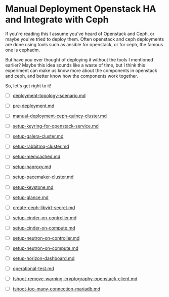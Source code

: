 # Manual Deployment Openstack HA and Integrate with Ceph

If you're reading this I assume you've heard of Openstack and Ceph, or maybe you've tried to deploy them. Often openstack and ceph deployments are done using tools such as ansible for openstack, or for ceph, the famous one is cephadm.

But have you ever thought of deploying it without the tools I mentioned earlier? Maybe this idea sounds like a waste of time, but I think this experiment can make us know more about the components in openstack and ceph, and better know how the components work together.

So, let's get right to it!

* [ ] [deployment-topology-scenario.md](deployment-topology-scenario.md "mention")
* [ ] [pre-deployment.md](pre-deployment.md "mention")
* [ ] [manual-deployment-ceph-quincy-cluster.md](manual-deployment-ceph-quincy-cluster.md "mention")
* [ ] [setup-keyring-for-openstack-service.md](setup-keyring-for-openstack-service.md "mention")
* [ ] [setup-galera-cluster.md](setup-galera-cluster.md "mention")
* [ ] [setup-rabbitmq-cluster.md](setup-rabbitmq-cluster.md "mention")
* [ ] [setup-memcached.md](setup-memcached.md "mention")
* [ ] [setup-haproxy.md](setup-haproxy.md "mention")
* [ ] [setup-pacemaker-cluster.md](setup-pacemaker-cluster.md "mention")
* [ ] [setup-keystone.md](setup-keystone.md "mention")
* [ ] [setup-glance.md](setup-glance.md "mention")
* [ ] [create-ceph-libvirt-secret.md](create-ceph-libvirt-secret.md "mention")
* [ ] [setup-cinder-on-controller.md](setup-cinder-on-controller.md "mention")
* [ ] [setup-cinder-on-compute.md](setup-cinder-on-compute.md "mention")
* [ ] [setup-neutron-on-controller.md](setup-neutron-on-controller.md "mention")
* [ ] [setup-neutron-on-compute.md](setup-neutron-on-compute.md "mention")
* [ ] [setup-horizon-dashboard.md](setup-horizon-dashboard.md "mention")
* [ ] [operational-test.md](operational-test.md "mention")
* [ ] [tshoot-remove-warning-cryptography-openstack-client.md](tshoot-remove-warning-cryptography-openstack-client.md "mention")
* [ ] [tshoot-too-many-connection-mariadb.md](tshoot-too-many-connection-mariadb.md "mention")



